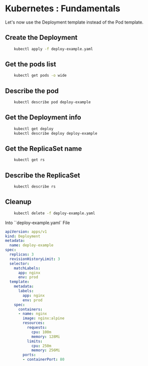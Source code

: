 # Kubernetes : Fundamentals

Let's now use the Deployment template instead of the Pod template.

## Create the Deployment

```bash
    kubectl apply -f deploy-example.yaml
```

## Get the pods list

```bash
    kubectl get pods -o wide
```

## Describe the pod

```bash
    kubectl describe pod deploy-example
```

## Get the Deployment info

```bash
    kubectl get deploy
    kubectl describe deploy deploy-example
```

## Get the ReplicaSet name

```bash
    kubectl get rs
```

## Describe the ReplicaSet

```bash
    kubectl describe rs
```

## Cleanup

```bash
    kubectl delete -f deploy-example.yaml
```

Into ``deploy-example.yaml` File

```yml
apiVersion: apps/v1
kind: Deployment
metadata:
  name: deploy-example
spec:
  replicas: 3
  revisionHistoryLimit: 3
  selector:
    matchLabels:
      app: nginx
      env: prod
  template:
    metadata:
      labels:
        app: nginx
        env: prod
    spec:
      containers:
      - name: nginx
        image: nginx:alpine
        resources:
          requests:
            cpu: 100m
            memory: 128Mi
          limits:
            cpu: 250m
            memory: 256Mi        
        ports:
        - containerPort: 80
```
